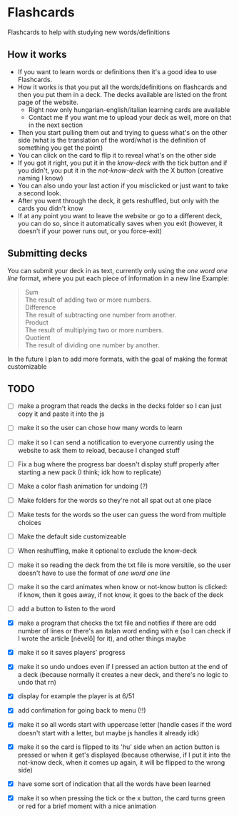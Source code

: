 # Flashcards

Flashcards to help with studying new words/definitions

## How it works

- If you want to learn words or definitions then it's a good idea to use Flashcards.
- How it works is that you put all the words/definitions on flashcards and then you put them in a deck. The decks available are listed on the front page of the website.
  - Right now only hungarian-english/italian learning cards are available
  - Contact me if you want me to upload your deck as well, more on that in the next section
- Then you start pulling them out and trying to guess what's on the other side (what is the translation of the word/what is the definition of something you get the point)
- You can click on the card to flip it to reveal what's on the other side
- If you got it right, you put it in the _know-deck_ with the tick button and if you didn't, you put it in the _not-know-deck_ with the X button (creative naming I know)
- You can also undo your last action if you misclicked or just want to take a second look.
- After you went through the deck, it gets reshuffled, but only with the cards you didn't know
- If at any point you want to leave the website or go to a different deck, you can do so, since it automatically saves when you exit (however, it doesn't if your power runs out, or you force-exit)

## Submitting decks

You can submit your deck in as text, currently only using the _one word one line_ format, where you put each piece of information in a new line
Example:

> Sum  
> The result of adding two or more numbers.  
> Difference  
> The result of subtracting one number from another.  
> Product  
> The result of multiplying two or more numbers.  
> Quotient  
> The result of dividing one number by another.

In the future I plan to add more formats, with the goal of making the format customizable

## TODO

- [ ] make a program that reads the decks in the decks folder so I can just copy it and paste it into the js
- [ ] make it so the user can chose how many words to learn
- [ ] make it so I can send a notification to everyone currently using the website to ask them to reload, because I changed stuff
- [ ] Fix a bug where the progress bar doesn't display stuff properly after starting a new pack (I think; idk how to replicate)
- [ ] Make a color flash animation for undoing (?)
- [ ] Make folders for the words so they're not all spat out at one place
- [ ] Make tests for the words so the user can guess the word from multiple choices
- [ ] Make the default side customizeable
- [ ] When reshuffling, make it optional to exclude the know-deck
- [ ] make it so reading the deck from the txt file is more versitile, so the user doesn't have to use the format of _one word one line_
- [ ] make it so the card animates when know or not-know button is clicked: if know, then it goes away, if not know, it goes to the back of the deck
- [ ] add a button to listen to the word
- [x] make a program that checks the txt file and notifies if there are odd number of lines or there's an italan word ending with e (so I can check if I wrote the article [névelő] for it), and other things maybe
- [x] make it so it saves players' progress
- [x] make it so undo undoes even if I pressed an action button at the end of a deck (because normally it creates a new deck, and there's no logic to undo that rn)
- [x] display for example the player is at 6/51
- [x] add confimation for going back to menu (!!)
- [x] make it so all words start with uppercase letter (handle cases if the word doesn't start with a letter, but maybe js handles it already idk)
- [x] make it so the card is flipped to its 'hu' side when an action button is pressed or when it get's displayed (because otherwise, if I put it into the not-know deck, when it comes up again, it will be flipped to the wrong side)
- [x] have some sort of indication that all the words have been learned
- [x] make it so when pressing the tick or the x button, the card turns green or red for a brief moment with a nice animation

